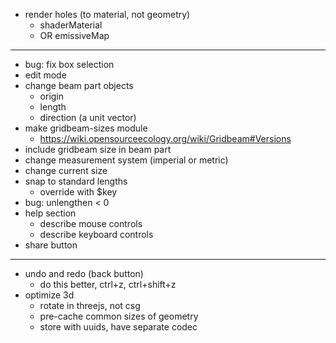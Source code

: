 - render holes (to material, not geometry)
  - shaderMaterial
  - OR emissiveMap

---


- bug: fix box selection
- edit mode
- change beam part objects
  - origin
  - length
  - direction (a unit vector)
- make gridbeam-sizes module
  - https://wiki.opensourceecology.org/wiki/Gridbeam#Versions
- include gridbeam size in beam part
- change measurement system (imperial or metric)
- change current size
- snap to standard lengths
  - override with $key
- bug: unlengthen < 0
- help section
  - describe mouse controls
  - describe keyboard controls
- share button

---

- undo and redo (back button)
  - do this better, ctrl+z, ctrl+shift+z
- optimize 3d
  - rotate in threejs, not csg
  - pre-cache common sizes of geometry
  - store with uuids, have separate codec
